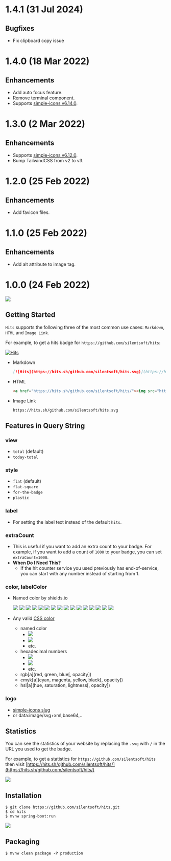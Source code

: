 # 1.4.1 (31 Jul 2024)

## Bugfixes
- Fix clipboard copy issue

# 1.4.0 (18 Mar 2022)

## Enhancements
- Add auto focus feature.
- Remove terminal component.
- Supports [simple-icons v6.14.0](https://github.com/simple-icons/simple-icons/releases/tag/6.14.0).

# 1.3.0 (2 Mar 2022)

## Enhancements
- Supports [simple-icons v6.12.0](https://github.com/simple-icons/simple-icons/releases/tag/6.12.0).
- Bump TailwindCSS from v2 to v3.

# 1.2.0 (25 Feb 2022)

## Enhancements
- Add favicon files.

# 1.1.0 (25 Feb 2022)

## Enhancements
- Add alt attribute to image tag.

# 1.0.0 (24 Feb 2022)

![](.images/hits-readme.png)

## Getting Started
`Hits` supports the following three of the most common use cases: `Markdown`, `HTML` and `Image Link`.

For example, to get a hits badge for `https://github.com/silentsoft/hits`:

[![Hits](https://hits.sh/github.com/silentsoft/hits.svg)](https://hits.sh/github.com/silentsoft/hits/)

- Markdown
  ```markdown
  [![Hits](https://hits.sh/github.com/silentsoft/hits.svg)](https://hits.sh/github.com/silentsoft/hits/)
  ```
- HTML
  ```html
  <a href="https://hits.sh/github.com/silentsoft/hits/"><img src="https://hits.sh/github.com/silentsoft/hits.svg"/></a>
  ```
- Image Link
  ```
  https://hits.sh/github.com/silentsoft/hits.svg
  ```

## Features in Query String

### view
- `total` (default)
- `today-total`

### style
- `flat` (default)
- `flat-square`
- `for-the-badge`
- `plastic`

### label
- For setting the label text instead of the default `hits`.

### extraCount
- This is useful if you want to add an extra count to your badge. For example, if you want to add a count of `1000` to your badge, you can set `extraCount=1000`.
- **When Do I Need This?**
  - If the hit counter service you used previously has end-of-service, you can start with any number instead of starting from 1.

### color, labelColor
- Named color by shields.io

  ![](.images/color-brightgreen.svg)
  ![](.images/color-green.svg)
  ![](.images/color-yellow.svg)
  ![](.images/color-yellowgreen.svg)
  ![](.images/color-orange.svg)
  ![](.images/color-red.svg)
  ![](.images/color-blue.svg)
  ![](.images/color-grey.svg)
  ![](.images/color-lightgrey.svg)
  ![](.images/color-gray.svg)
  ![](.images/color-lightgray.svg)
  ![](.images/color-critical.svg)
  ![](.images/color-important.svg)
  ![](.images/color-success.svg)
  ![](.images/color-informational.svg)
  ![](.images/color-inactive.svg)

- Any valid [CSS color](https://developer.mozilla.org/en-US/docs/Web/CSS/color_value)
  - named color
    - ![](.images/color-black.svg)
    - ![](.images/color-rebeccapurple.svg)
    - etc.
  - hexadecimal numbers
    - ![](.images/color-ff69b4.svg)
    - ![](.images/color-9cf.svg)
    - etc.
  - rgb[a](red, green, blue[, opacity])
  - cmyk[a](cyan, magenta, yellow, black[, opacity])
  - hsl[a](hue, saturation, lightness[, opacity])

### logo
- [simple-icons slug](https://github.com/simple-icons/simple-icons/blob/develop/slugs.md)
- or data:image/svg+xml;base64,..

## Statistics
You can see the statistics of your website by replacing the `.svg` with `/` in the URL you used to get the badge.

For example, to get a statistics for `https://github.com/silentsoft/hits` then visit [https://hits.sh/github.com/silentsoft/hits/](https://hits.sh/github.com/silentsoft/hits/)

![](.images/hits-statistics.png)

## Installation
```
$ git clone https://github.com/silentsoft/hits.git
$ cd hits
$ mvnw spring-boot:run
```

![](.images/hits-screenshot.png)

## Packaging
```
$ mvnw clean package -P production
```